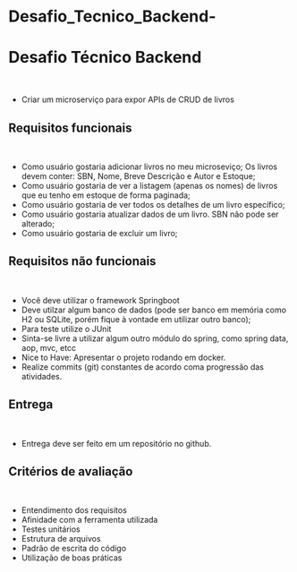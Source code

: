 # Desafio_Tecnico_Backend-



# Desafio Técnico Backend
​
- Criar um microserviço para expor APIs de CRUD de livros
​
## Requisitos funcionais
​
- Como usuário gostaria adicionar livros no meu microseviço; Os livros devem conter: SBN, Nome, Breve Descrição e Autor e Estoque;
- Como usuário gostaria de ver a listagem (apenas os nomes) de livros que eu tenho em estoque de forma paginada;
- Como usuário gostaria de ver todos os detalhes de um livro específico;
- Como usuário gostaria atualizar dados de um livro. SBN não pode ser alterado;
- Como usuário gostaria de excluir um livro;
​
## Requisitos não funcionais
​
- Você deve utilizar o framework Springboot
- Deve utilzar algum banco de dados (pode ser banco em memória como H2 ou SQLite, porém fique à vontade em utilizar outro banco);
- Para teste utilize o JUnit
- Sinta-se livre a utilizar algum outro módulo do spring, como spring data, aop, mvc, etcc
- Nice to Have: Apresentar o projeto rodando em docker.
- Realize commits (git) constantes de acordo coma progressão das atividades.
​
​
## Entrega
​
- Entrega deve ser feito em um repositório no github.
​
## Critérios de avaliação
​
- Entendimento dos requisitos
- Afinidade com a ferramenta utilizada
- Testes unitários
- Estrutura de arquivos
- Padrão de escrita do código
- Utilização de boas práticas
